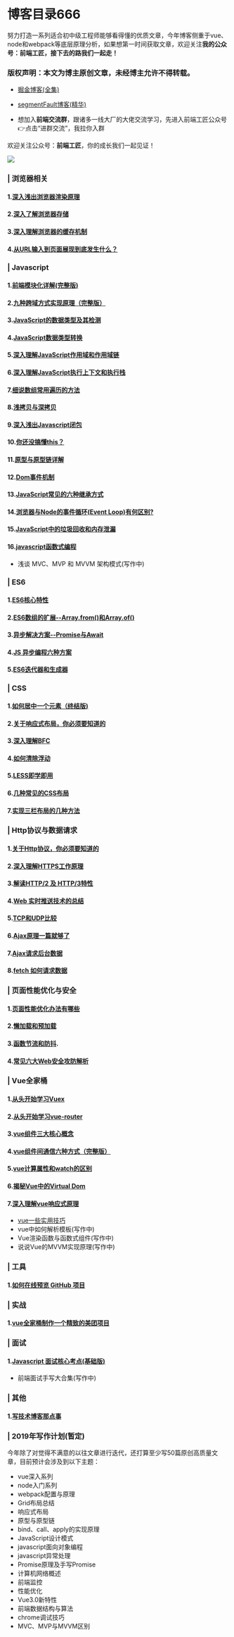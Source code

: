 # 博客目录666
努力打造一系列适合初中级工程师能够看得懂的优质文章，今年博客侧重于vue、node和webpack等底层原理分析，如果想第一时间获取文章，欢迎关注**我的公众号：前端工匠，接下去的路我们一起走！**  

### 版权声明：本文为博主原创文章，未经博主允许不得转载。

- [掘金博客(全集)](https://juejin.im/user/5a9a9cdcf265da238b7d771c)

- [segmentFault博客(精华)](https://segmentfault.com/u/langlixingzhou/articles)

- 想加入**前端交流群**，跟诸多一线大厂的大佬交流学习，先进入前端工匠公众号👉点击“进群交流”，我拉你入群	

 欢迎关注公众号：**前端工匠**，你的成长我们一起见证！	

![](https://user-gold-cdn.xitu.io/2019/9/2/16ced9f1b4979637?w=735&h=231&f=png&s=223559)

### |  浏览器相关
#### 1.[深入浅出浏览器渲染原理](https://github.com/ljianshu/Blog/issues/51)
#### 2.[深入了解浏览器存储](https://github.com/ljianshu/Blog/issues/25)
#### 3.[深入理解浏览器的缓存机制](https://github.com/ljianshu/Blog/issues/23)
#### 4.[从URL输入到页面展现到底发生什么？](https://github.com/ljianshu/Blog/issues/24)
### |  Javascript
#### 1.[前端模块化详解(完整版)](https://github.com/ljianshu/Blog/issues/48)
#### 2.[九种跨域方式实现原理（完整版）](https://github.com/ljianshu/Blog/issues/55)
#### 3.[JavaScript的数据类型及其检测](https://github.com/ljianshu/Blog/issues/4)
#### 4.[JavaScript数据类型转换](https://github.com/ljianshu/Blog/issues/1)
#### 5.[深入理解JavaScript作用域和作用域链](https://github.com/ljianshu/Blog/issues/59)
#### 6.[深入理解JavaScript执行上下文和执行栈](https://github.com/ljianshu/Blog/issues/60)
#### 7.[细说数组常用遍历的方法](https://github.com/ljianshu/Blog/issues/31)
#### 8.[浅拷贝与深拷贝](https://github.com/ljianshu/Blog/issues/5)
#### 9.[深入浅出Javascript闭包](https://github.com/ljianshu/Blog/issues/6)
#### 10.[你还没搞懂this？](https://github.com/ljianshu/Blog/issues/7)
#### 11.[原型与原型链详解](https://github.com/ljianshu/Blog/issues/18)
#### 12.[Dom事件机制](https://github.com/ljianshu/Blog/issues/44)
#### 13.[JavaScript常见的六种继承方式](https://github.com/ljianshu/Blog/issues/20)
#### 14.[浏览器与Node的事件循环(Event Loop)有何区别?](https://github.com/ljianshu/Blog/issues/54)
#### 15.[JavaScript中的垃圾回收和内存泄漏](https://github.com/ljianshu/Blog/issues/65)
#### 16.[javascript函数式编程](https://github.com/ljianshu/Blog/issues/72)
- 浅谈 MVC、MVP 和 MVVM 架构模式(写作中)
### |  ES6
#### 1.[ES6核心特性](https://github.com/ljianshu/Blog/issues/10)
#### 2.[ES6数组的扩展--Array.from()和Array.of()](https://github.com/ljianshu/Blog/issues/12)
#### 3.[异步解决方案--Promise与Await](https://github.com/ljianshu/Blog/issues/13)
#### 4.[JS 异步编程六种方案](https://github.com/ljianshu/Blog/issues/53)
#### 5.[ES6迭代器和生成器](https://github.com/ljianshu/Blog/issues/42)
### |  CSS
#### 1.[如何居中一个元素（终结版)](https://github.com/ljianshu/Blog/issues/29)
#### 2.[关于响应式布局，你必须要知道的](https://github.com/ljianshu/Blog/issues/38)
#### 3.[深入理解BFC](https://github.com/ljianshu/Blog/issues/15)
#### 4.[如何清除浮动](https://github.com/ljianshu/Blog/issues/16)
#### 5.[LESS即学即用](https://github.com/ljianshu/Blog/issues/19)
#### 6.[几种常见的CSS布局](https://github.com/ljianshu/Blog/issues/40)
#### 7.[实现三栏布局的几种方法](https://github.com/ljianshu/Blog/issues/14)
### |  Http协议与数据请求
#### 1.[关于Http协议，你必须要知道的](https://github.com/ljianshu/Blog/issues/22)
#### 2.[深入理解HTTPS工作原理](https://github.com/ljianshu/Blog/issues/50)
#### 3.[解读HTTP/2 及 HTTP/3特性](https://github.com/ljianshu/Blog/issues/57)
#### 4.[Web 实时推送技术的总结](https://github.com/ljianshu/Blog/issues/58)
#### 5.[TCP和UDP比较](https://github.com/ljianshu/Blog/issues/61)
#### 6.[Ajax原理一篇就够了](https://github.com/ljianshu/Blog/issues/45)
#### 7.[Ajax请求后台数据](https://github.com/ljianshu/Blog/issues/46)
#### 8.[fetch 如何请求数据](https://github.com/ljianshu/Blog/issues/47)
### |  页面性能优化与安全
#### 1.[页面性能优化办法有哪些](https://github.com/ljianshu/Blog/issues/9)
#### 2.[懒加载和预加载](https://github.com/ljianshu/Blog/issues/8)
#### 3.[函数节流和防抖](https://github.com/ljianshu/Blog/issues/43).
#### 4.[常见六大Web安全攻防解析](https://github.com/ljianshu/Blog/issues/56)
### |  Vue全家桶
#### 1.[从头开始学习Vuex](https://github.com/ljianshu/Blog/issues/36)
#### 2.[从头开始学习vue-router](https://github.com/ljianshu/Blog/issues/39)
#### 3.[vue组件三大核心概念](https://github.com/ljianshu/Blog/issues/67)
#### 4.[vue组件间通信六种方式（完整版）](https://github.com/ljianshu/Blog/issues/66)
#### 5.[vue计算属性和watch的区别](https://github.com/ljianshu/Blog/issues/68)
#### 6.[揭秘Vue中的Virtual Dom](https://github.com/ljianshu/Blog/issues/69) 
#### 7.[深入理解vue响应式原理](https://github.com/ljianshu/Blog/issues/70)
- [vue一些实用技巧](https://github.com/ljianshu/Blog/issues/71)
- vue中如何解析模板(写作中)
- Vue渲染函数与函数式组件(写作中)
- 说说Vue的MVVM实现原理(写作中)



### |  工具
#### 1.[如何在线预览 GitHub 项目](https://github.com/ljianshu/Blog/issues/52)
### |  实战
#### 1.[vue全家桶制作一个精致的美团项目](https://github.com/ljianshu/Blog/issues/37)
### |  面试
#### 1.[Javascript 面试核心考点(基础版)](https://github.com/ljianshu/Blog/issues/63)
- 前端面试手写大合集(写作中)
### |  其他
#### 1.[写技术博客那点事](https://github.com/ljianshu/Blog/issues/62)
### |  2019年写作计划(暂定)
今年除了对觉得不满意的以往文章进行迭代，还打算至少写50篇原创高质量文章，目前预计会涉及到以下主题：
- vue深入系列
- node入门系列
- webpack配置与原理
- Grid布局总结
- 响应式布局
- 原型与原型链
- bind、call、apply的实现原理
- JavaScript设计模式
- javascript面向对象编程
- javascript异常处理
- Promise原理及手写Promise
- 计算机网络概述
- 前端监控
- 性能优化
- Vue3.0新特性
- 前端数据结构与算法
- chrome调试技巧
- MVC、MVP与MVVM区别
